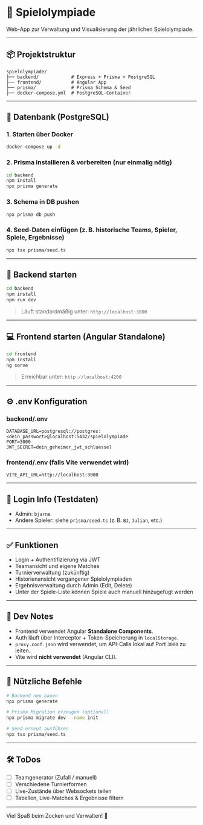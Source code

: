# 🏅 Spielolympiade

Web-App zur Verwaltung und Visualisierung der jährlichen Spielolympiade.

---

## 📦 Projektstruktur

```
spielolympiade/
├── backend/            # Express + Prisma + PostgreSQL
├── frontend/           # Angular App
├── prisma/             # Prisma Schema & Seed
├── docker-compose.yml  # PostgreSQL-Container
```

---

## 🐘 Datenbank (PostgreSQL)

### 1. Starten über Docker

```bash
docker-compose up -d
```

### 2. Prisma installieren & vorbereiten (nur einmalig nötig)

```bash
cd backend
npm install
npx prisma generate
```

### 3. Schema in DB pushen

```bash
npx prisma db push
```

### 4. Seed-Daten einfügen (z. B. historische Teams, Spieler, Spiele, Ergebnisse)

```bash
npx tsx prisma/seed.ts
```

---

## 🚀 Backend starten

```bash
cd backend
npm install
npm run dev
```

> Läuft standardmäßig unter: `http://localhost:3000`

---

## 💻 Frontend starten (Angular Standalone)

```bash
cd frontend
npm install
ng serve
```

> Erreichbar unter: `http://localhost:4200`

---

## ⚙️ .env Konfiguration

### backend/.env

```
DATABASE_URL=postgresql://postgres:<dein_passwort>@localhost:5432/spielolympiade
PORT=3000
JWT_SECRET=dein_geheimer_jwt_schluessel
```

### frontend/.env (falls Vite verwendet wird)

```
VITE_API_URL=http://localhost:3000
```

---

## 🔐 Login Info (Testdaten)

- Admin: `bjarne`
- Andere Spieler: siehe `prisma/seed.ts` (z. B. `BJ`, `Julian`, etc.)

---

## ✅ Funktionen

- Login + Authentifizierung via JWT
- Teamansicht und eigene Matches
- Turnierverwaltung (zukünftig)
- Historienansicht vergangener Spielolympiaden
- Ergebnisverwaltung durch Admin (Edit, Delete)
- Unter der Spiele-Liste können Spiele auch manuell hinzugefügt werden

---

## 🧠 Dev Notes

- Frontend verwendet Angular **Standalone Components**.
- Auth läuft über Interceptor + Token-Speicherung in `localStorage`.
- `proxy.conf.json` wird verwendet, um API-Calls lokal auf Port `3000` zu leiten.
- Vite wird **nicht verwendet** (Angular CLI).

---

## 🧹 Nützliche Befehle

```bash
# Backend neu bauen
npx prisma generate

# Prisma Migration erzeugen (optional)
npx prisma migrate dev --name init

# Seed erneut ausführen
npx tsx prisma/seed.ts
```

---

## 🛠️ ToDos

- [ ] Teamgenerator (Zufall / manuell)
- [ ] Verschiedene Turnierformen
- [ ] Live-Zustände über Websockets teilen
- [ ] Tabellen, Live-Matches & Ergebnisse filtern

---
Viel Spaß beim Zocken und Verwalten! 🍻

